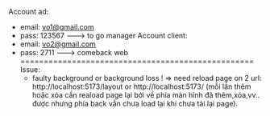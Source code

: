 Account ad:
- email: vo1@gmail.com
- pass: 123567
 ---> to go manager
Account client:
- email: vo2@gmail.com
- pass: 2711
 ---> comeback web
 ==================================================
 Issue: 
  - faulty background or background loss ! => need reload page on 2 url: http://localhost:5173/layout or http://localhost:5173/
(mỗi lần thêm hoặc xóa cần reaload page lại bởi về phía màn hình đã thêm,xóa,vv.. được nhưng phía back vẫn chưa load lại khi chưa tải lại page).